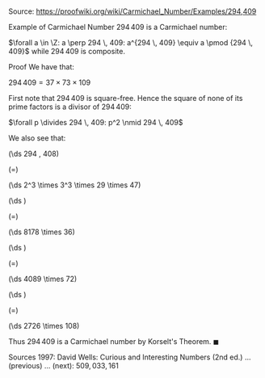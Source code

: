 # 

Source: https://proofwiki.org/wiki/Carmichael_Number/Examples/294,409

Example of Carmichael Number
$294 \, 409$ is a Carmichael number:

$\forall a \in \Z: a \perp 294 \, 409: a^{294 \, 409} \equiv a \pmod {294 \, 409}$
while $294 \, 409$ is composite.


Proof
We have that:

$294 \, 409 = 37 \times 73 \times 109$

First note that $294 \, 409$ is square-free.
Hence the square of none of its prime factors is a divisor of $294 \, 409$:

$\forall p \divides 294 \, 409: p^2 \nmid 294 \, 409$

We also see that:














\(\ds 294 \, 408\)

\(=\)







\(\ds 2^3 \times 3^3 \times 29 \times 47\)




















\(\ds \)

\(=\)







\(\ds 8178 \times 36\)




















\(\ds \)

\(=\)







\(\ds 4089 \times 72\)




















\(\ds \)

\(=\)







\(\ds 2726 \times 108\)









Thus $294 \, 409$ is a Carmichael number by Korselt's Theorem.
$\blacksquare$


Sources
1997: David Wells: Curious and Interesting Numbers (2nd ed.) ... (previous) ... (next): $509,033,161$




